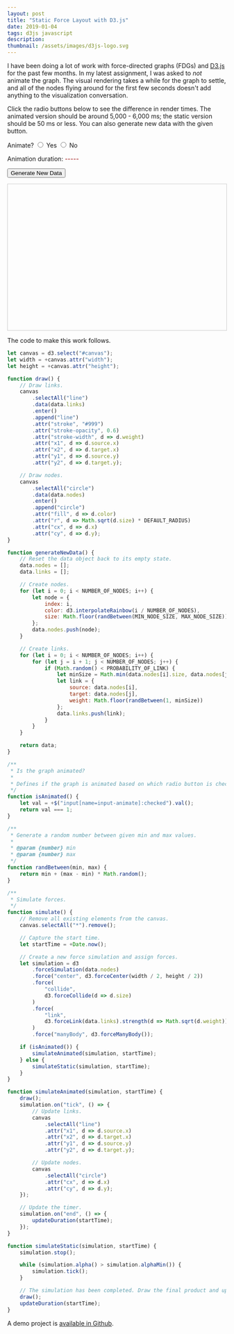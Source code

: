 ```yaml
---
layout: post
title: "Static Force Layout with D3.js"
date: 2019-01-04
tags: d3js javascript
description:
thumbnail: /assets/images/d3js-logo.svg
---
```


I have been doing a lot of work with force-directed graphs (FDGs) and [D3.js](https://d3js.org) for the past few months. In my latest assignment, I was asked to _not_ animate the graph. The visual rendering takes a while for the graph to settle, and all of the nodes flying around for the first few seconds doesn't add anything to the visualization conversation.

Click the radio buttons below to see the difference in render times. The animated version should be around 5,000 - 6,000 ms; the static version should be 50 ms or less. You can also generate new data with the given button.

Animate?
<label><input type="radio" name="input-animate" value="1"> Yes</label>
<label><input type="radio" name="input-animate" value="0"> No</label>

Animation duration: <span id="animation-duration" style="color: #900;">-----</span>

<button type="button" id="generate-new-data">Generate New Data</button>

<svg id="canvas" width="720" height="480" style="border: 1px solid #ccc;"></svg>

The code to make this work follows.

```js
let canvas = d3.select("#canvas");
let width = +canvas.attr("width");
let height = +canvas.attr("height");

function draw() {
    // Draw links.
    canvas
        .selectAll("line")
        .data(data.links)
        .enter()
        .append("line")
        .attr("stroke", "#999")
        .attr("stroke-opacity", 0.6)
        .attr("stroke-width", d => d.weight)
        .attr("x1", d => d.source.x)
        .attr("x2", d => d.target.x)
        .attr("y1", d => d.source.y)
        .attr("y2", d => d.target.y);

    // Draw nodes.
    canvas
        .selectAll("circle")
        .data(data.nodes)
        .enter()
        .append("circle")
        .attr("fill", d => d.color)
        .attr("r", d => Math.sqrt(d.size) * DEFAULT_RADIUS)
        .attr("cx", d => d.x)
        .attr("cy", d => d.y);
}

function generateNewData() {
    // Reset the data object back to its empty state.
    data.nodes = [];
    data.links = [];

    // Create nodes.
    for (let i = 0; i < NUMBER_OF_NODES; i++) {
        let node = {
            index: i,
            color: d3.interpolateRainbow(i / NUMBER_OF_NODES),
            size: Math.floor(randBetween(MIN_NODE_SIZE, MAX_NODE_SIZE))
        };
        data.nodes.push(node);
    }

    // Create links.
    for (let i = 0; i < NUMBER_OF_NODES; i++) {
        for (let j = i + 1; j < NUMBER_OF_NODES; j++) {
            if (Math.random() < PROBABILITY_OF_LINK) {
                let minSize = Math.min(data.nodes[i].size, data.nodes[j].size);
                let link = {
                    source: data.nodes[i],
                    target: data.nodes[j],
                    weight: Math.floor(randBetween(1, minSize))
                };
                data.links.push(link);
            }
        }
    }

    return data;
}

/**
 * Is the graph animated?
 *
 * Defines if the graph is animated based on which radio button is checked.
 */
function isAnimated() {
    let val = +$("input[name=input-animate]:checked").val();
    return val === 1;
}

/**
 * Generate a random number between given min and max values.
 *
 * @param {number} min
 * @param {number} max
 */
function randBetween(min, max) {
    return min + (max - min) * Math.random();
}

/**
 * Simulate forces.
 */
function simulate() {
    // Remove all existing elements from the canvas.
    canvas.selectAll("*").remove();

    // Capture the start time.
    let startTime = +Date.now();

    // Create a new force simulation and assign forces.
    let simulation = d3
        .forceSimulation(data.nodes)
        .force("center", d3.forceCenter(width / 2, height / 2))
        .force(
            "collide",
            d3.forceCollide(d => d.size)
        )
        .force(
            "link",
            d3.forceLink(data.links).strength(d => Math.sqrt(d.weight))
        )
        .force("manyBody", d3.forceManyBody());

    if (isAnimated()) {
        simulateAnimated(simulation, startTime);
    } else {
        simulateStatic(simulation, startTime);
    }
}

function simulateAnimated(simulation, startTime) {
    draw();
    simulation.on("tick", () => {
        // Update links.
        canvas
            .selectAll("line")
            .attr("x1", d => d.source.x)
            .attr("x2", d => d.target.x)
            .attr("y1", d => d.source.y)
            .attr("y2", d => d.target.y);

        // Update nodes.
        canvas
            .selectAll("circle")
            .attr("cx", d => d.x)
            .attr("cy", d => d.y);
    });

    // Update the timer.
    simulation.on("end", () => {
        updateDuration(startTime);
    });
}

function simulateStatic(simulation, startTime) {
    simulation.stop();

    while (simulation.alpha() > simulation.alphaMin()) {
        simulation.tick();
    }

    // The simulation has been completed. Draw the final product and update the timer.
    draw();
    updateDuration(startTime);
}
```

A demo project is [available in Github]().

<script src="https://unpkg.com/jquery@3.3.1/dist/jquery.min.js"></script>
<script src="https://unpkg.com/d3@5.7.0/dist/d3.min.js"></script>
<script src="/assets/js/static-force-layout.js"></script>
